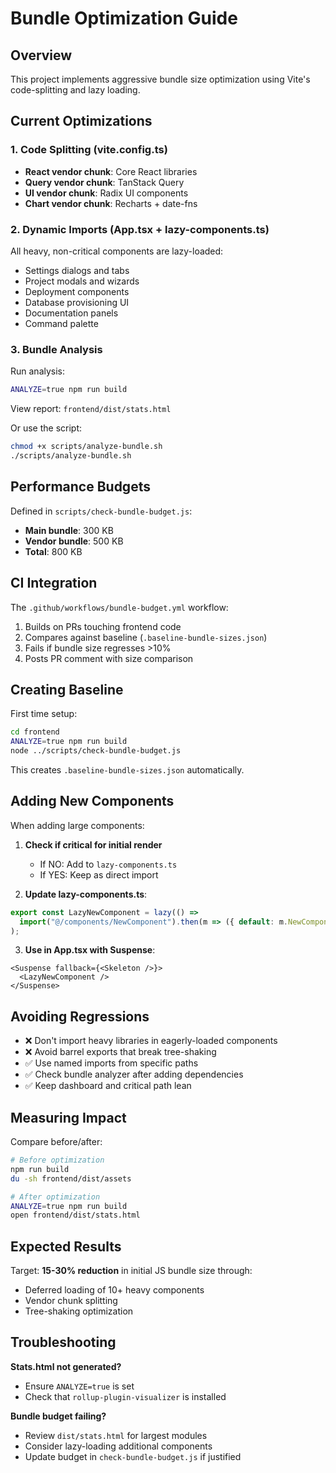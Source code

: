 # Bundle Optimization Guide

## Overview

This project implements aggressive bundle size optimization using Vite's code-splitting and lazy loading.

## Current Optimizations

### 1. Code Splitting (vite.config.ts)
- **React vendor chunk**: Core React libraries
- **Query vendor chunk**: TanStack Query
- **UI vendor chunk**: Radix UI components  
- **Chart vendor chunk**: Recharts + date-fns

### 2. Dynamic Imports (App.tsx + lazy-components.ts)
All heavy, non-critical components are lazy-loaded:
- Settings dialogs and tabs
- Project modals and wizards
- Deployment components
- Database provisioning UI
- Documentation panels
- Command palette

### 3. Bundle Analysis

Run analysis:
```bash
ANALYZE=true npm run build
```

View report: `frontend/dist/stats.html`

Or use the script:
```bash
chmod +x scripts/analyze-bundle.sh
./scripts/analyze-bundle.sh
```

## Performance Budgets

Defined in `scripts/check-bundle-budget.js`:

- **Main bundle**: 300 KB
- **Vendor bundle**: 500 KB  
- **Total**: 800 KB

## CI Integration

The `.github/workflows/bundle-budget.yml` workflow:
1. Builds on PRs touching frontend code
2. Compares against baseline (`.baseline-bundle-sizes.json`)
3. Fails if bundle size regresses >10%
4. Posts PR comment with size comparison

## Creating Baseline

First time setup:
```bash
cd frontend
ANALYZE=true npm run build
node ../scripts/check-bundle-budget.js
```

This creates `.baseline-bundle-sizes.json` automatically.

## Adding New Components

When adding large components:

1. **Check if critical for initial render**
   - If NO: Add to `lazy-components.ts`
   - If YES: Keep as direct import

2. **Update lazy-components.ts**:
```typescript
export const LazyNewComponent = lazy(() =>
  import("@/components/NewComponent").then(m => ({ default: m.NewComponent }))
);
```

3. **Use in App.tsx with Suspense**:
```tsx
<Suspense fallback={<Skeleton />}>
  <LazyNewComponent />
</Suspense>
```

## Avoiding Regressions

- ❌ Don't import heavy libraries in eagerly-loaded components
- ❌ Avoid barrel exports that break tree-shaking
- ✅ Use named imports from specific paths
- ✅ Check bundle analyzer after adding dependencies
- ✅ Keep dashboard and critical path lean

## Measuring Impact

Compare before/after:
```bash
# Before optimization
npm run build
du -sh frontend/dist/assets

# After optimization  
ANALYZE=true npm run build
open frontend/dist/stats.html
```

## Expected Results

Target: **15-30% reduction** in initial JS bundle size through:
- Deferred loading of 10+ heavy components
- Vendor chunk splitting
- Tree-shaking optimization

## Troubleshooting

**Stats.html not generated?**
- Ensure `ANALYZE=true` is set
- Check that `rollup-plugin-visualizer` is installed

**Bundle budget failing?**
- Review `dist/stats.html` for largest modules
- Consider lazy-loading additional components
- Update budget in `check-bundle-budget.js` if justified
